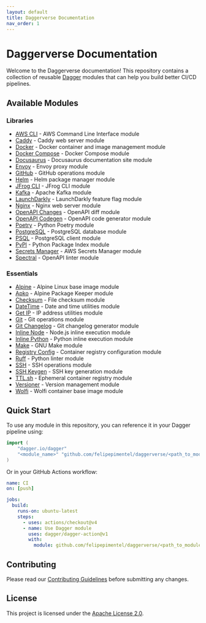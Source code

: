 ```yaml
---
layout: default
title: Daggerverse Documentation
nav_order: 1
---
```


# Daggerverse Documentation

Welcome to the Daggerverse documentation! This repository contains a collection of reusable [Dagger](https://dagger.io) modules that can help you build better CI/CD pipelines.

## Available Modules

### Libraries

- [AWS CLI](/daggerverse/libraries/aws-cli) - AWS Command Line Interface module
- [Caddy](/daggerverse/libraries/caddy) - Caddy web server module
- [Docker](/daggerverse/libraries/docker) - Docker container and image management module
- [Docker Compose](/daggerverse/libraries/docker-compose) - Docker Compose module
- [Docusaurus](/daggerverse/libraries/docusaurus) - Docusaurus documentation site module
- [Envoy](/daggerverse/libraries/envoy) - Envoy proxy module
- [GitHub](/daggerverse/libraries/gh) - GitHub operations module
- [Helm](/daggerverse/libraries/helm) - Helm package manager module
- [JFrog CLI](/daggerverse/libraries/jfrogcli) - JFrog CLI module
- [Kafka](/daggerverse/libraries/kafka) - Apache Kafka module
- [LaunchDarkly](/daggerverse/libraries/launchdarkly) - LaunchDarkly feature flag module
- [Nginx](/daggerverse/libraries/nginx) - Nginx web server module
- [OpenAPI Changes](/daggerverse/libraries/openapi-changes) - OpenAPI diff module
- [OpenAPI Codegen](/daggerverse/libraries/openapi-codegen) - OpenAPI code generator module
- [Poetry](/daggerverse/libraries/poetry) - Python Poetry module
- [PostgreSQL](/daggerverse/libraries/postgres) - PostgreSQL database module
- [PSQL](/daggerverse/libraries/psql) - PostgreSQL client module
- [PyPI](/daggerverse/libraries/pypi) - Python Package Index module
- [Secrets Manager](/daggerverse/libraries/secretsmanager) - AWS Secrets Manager module
- [Spectral](/daggerverse/libraries/spectral) - OpenAPI linter module

### Essentials

- [Alpine](/daggerverse/essentials/alpine) - Alpine Linux base image module
- [Apko](/daggerverse/essentials/apko) - Alpine Package Keeper module
- [Checksum](/daggerverse/essentials/checksum) - File checksum module
- [DateTime](/daggerverse/essentials/datetime) - Date and time utilities module
- [Get IP](/daggerverse/essentials/get-ip) - IP address utilities module
- [Git](/daggerverse/essentials/git) - Git operations module
- [Git Changelog](/daggerverse/essentials/git-chglog) - Git changelog generator module
- [Inline Node](/daggerverse/essentials/inline-node) - Node.js inline execution module
- [Inline Python](/daggerverse/essentials/inline-python) - Python inline execution module
- [Make](/daggerverse/essentials/make) - GNU Make module
- [Registry Config](/daggerverse/essentials/registry-config) - Container registry configuration module
- [Ruff](/daggerverse/essentials/ruff) - Python linter module
- [SSH](/daggerverse/essentials/ssh) - SSH operations module
- [SSH Keygen](/daggerverse/essentials/ssh-keygen) - SSH key generation module
- [TTL.sh](/daggerverse/essentials/ttlsh) - Ephemeral container registry module
- [Versioner](/daggerverse/essentials/versioner) - Version management module
- [Wolfi](/daggerverse/essentials/wolfi) - Wolfi container base image module

## Quick Start

To use any module in this repository, you can reference it in your Dagger pipeline using:

```go
import (
    "dagger.io/dagger"
    "<module_name>" "github.com/felipepimentel/daggerverse/<path_to_module>"
)
```

Or in your GitHub Actions workflow:

```yaml
name: CI
on: [push]

jobs:
  build:
    runs-on: ubuntu-latest
    steps:
      - uses: actions/checkout@v4
      - name: Use Dagger module
        uses: dagger/dagger-action@v1
        with:
          module: github.com/felipepimentel/daggerverse/<path_to_module>
```

## Contributing

Please read our [Contributing Guidelines](https://github.com/felipepimentel/daggerverse/blob/main/CONTRIBUTING.md) before submitting any changes.

## License

This project is licensed under the [Apache License 2.0](https://github.com/felipepimentel/daggerverse/blob/main/LICENSE). 